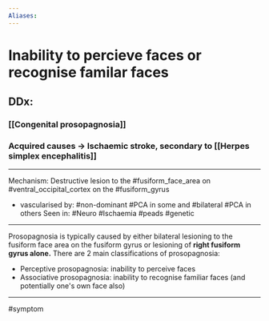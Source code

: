 ```yaml
---
Aliases:
---
```

# Inability to percieve faces or recognise familar faces
## DDx:
### [[Congenital prosopagnosia]]
### Acquired causes -> Ischaemic stroke, secondary to [[Herpes simplex encephalitis]] 

---
Mechanism: Destructive lesion to the #fusiform_face_area on #ventral_occipital_cortex on the #fusiform_gyrus
- vascularised by: #non-dominant #PCA in some and #bilateral #PCA in others
Seen in: #Neuro #Ischaemia #peads #genetic 

---
Prosopagnosia is typically caused by either bilateral lesioning to the fusiform face area on the fusiform gyrus or lesioning of **right fusiform gyrus alone.** There are 2 main classifications of prosopagnosia:

- Perceptive prosopagnosia: inability to perceive faces
- Associative prosopagnosia: inability to recognise familiar faces (and potentially one's own face also)

---
#symptom 

